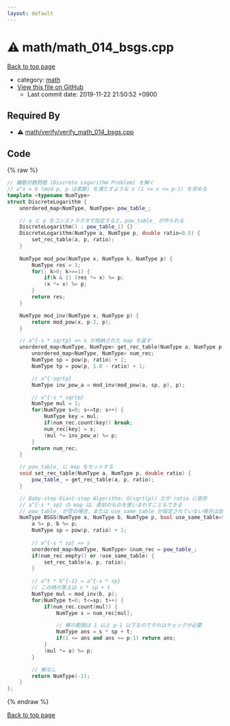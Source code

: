 ```yaml
---
layout: default
---
```


<!-- mathjax config similar to math.stackexchange -->
<script type="text/javascript" async
  src="https://cdnjs.cloudflare.com/ajax/libs/mathjax/2.7.5/MathJax.js?config=TeX-MML-AM_CHTML">
</script>
<script type="text/x-mathjax-config">
  MathJax.Hub.Config({
    TeX: { equationNumbers: { autoNumber: "AMS" }},
    tex2jax: {
      inlineMath: [ ['$','$'] ],
      processEscapes: true
    },
    "HTML-CSS": { matchFontHeight: false },
    displayAlign: "left",
    displayIndent: "2em"
  });
</script>

<script type="text/javascript" src="https://cdnjs.cloudflare.com/ajax/libs/jquery/3.4.1/jquery.min.js"></script>
<script src="https://cdn.jsdelivr.net/npm/jquery-balloon-js@1.1.2/jquery.balloon.min.js" integrity="sha256-ZEYs9VrgAeNuPvs15E39OsyOJaIkXEEt10fzxJ20+2I=" crossorigin="anonymous"></script>
<script type="text/javascript" src="../../assets/js/copy-button.js"></script>
<link rel="stylesheet" href="../../assets/css/copy-button.css" />


# :warning: math/math_014_bsgs.cpp
<a href="../../index.html">Back to top page</a>

* category: <a href="../../index.html#7e676e9e663beb40fd133f5ee24487c2">math</a>
* <a href="{{ site.github.repository_url }}/blob/master/math/math_014_bsgs.cpp">View this file on GitHub</a>
    - Last commit date: 2019-11-22 21:50:52 +0900




## Required By
* :warning: <a href="verify/verify_math_014_bsgs.cpp.html">math/verify/verify_math_014_bsgs.cpp</a>


## Code
{% raw %}
```cpp
// 離散対数問題 (Discrete Logarithm Problem) を解く
// a^x = b (mod p, p は素数) を満たすような x (1 <= x <= p-1) を求める
template <typename NumType>
struct DiscreteLogarithm {
    unordered_map<NumType, NumType> pow_table_;

    // a と p をコンストラクタで指定すると、pow_table_ が作られる
    DiscreteLogarithm() : pow_table_() {}
    DiscreteLogarithm(NumType a, NumType p, double ratio=0.5) {
        set_rec_table(a, p, ratio);
    }
    
    NumType mod_pow(NumType x, NumType k, NumType p) {
        NumType res = 1;
        for(; k>0; k>>=1) {
            if(k & 1) (res *= x) %= p;
            (x *= x) %= p;
        }
        return res;
    }

    NumType mod_inv(NumType x, NumType p) {
        return mod_pow(x, p-2, p);
    }

    // a^{-s * sqrtp} => s が格納された map を返す
    unordered_map<NumType, NumType> get_rec_table(NumType a, NumType p, double ratio=0.5) {
        unordered_map<NumType, NumType> num_rec;
        NumType sp = pow(p, ratio) + 1;
        NumType tp = pow(p, 1.0 - ratio) + 1;

        // a^{-sqrtp}
        NumType inv_pow_a = mod_inv(mod_pow(a, sp, p), p);

        // a^{-s * sqrtp}
        NumType mul = 1;
        for(NumType s=0; s<=tp; s++) {
            NumType key = mul;
            if(num_rec.count(key)) break;
            num_rec[key] = s;
            (mul *= inv_pow_a) %= p;
        }
        return num_rec;
    }

    // pow_table_ に map をセットする
    void set_rec_table(NumType a, NumType p, double ratio) {
        pow_table_ = get_rec_table(a, p, ratio);
    }

    // Baby-step Giant-step Algorithm: O(sqrt(p)) だが ratio に依存
    // a^{-s * sp} の map は、直前のものを使いまわすこともできる
    // pow_table_ が空の場合、または use_same_table が指定されていない場合は自動的に map が作られ、それが pow_table_ に保存される
    NumType BSGS(NumType a, NumType b, NumType p, bool use_same_table=false, double ratio=0.5) {
        a %= p, b %= p;
        NumType sp = pow(p, ratio) + 1;
        
        // a^{-s * sp} => s
        unordered_map<NumType, NumType> &num_rec = pow_table_;
        if(num_rec.empty() or !use_same_table) {
            set_rec_table(a, p, ratio);
        }
        
        // a^t * b^{-1} = a^{-s * sp}
        // この時の答えは s * sp + t
        NumType mul = mod_inv(b, p);
        for(NumType t=0; t<=sp; t++) {
            if(num_rec.count(mul)) {
                NumType s = num_rec[mul];

                // 解の範囲は 1 以上 p-1 以下なのでそれはチェックが必要
                NumType ans = s * sp + t;
                if(1 <= ans and ans <= p-1) return ans;
            }
            (mul *= a) %= p;
        }

        // 解なし
        return NumType(-1);
    }
};

```
{% endraw %}

<a href="../../index.html">Back to top page</a>

